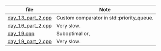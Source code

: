 file|Note
--|--
[day_13_part_2.cpp](day_13_part_2.cpp)|Custom comparator in std::priority_queue.
[day_16_part_2.cpp](day_16_part_2.cpp)|Very slow.
[day_19.cpp](day_19.cpp)|Suboptimal or,
[day_19_part_2.cpp](day_19_part_2.cpp)|Very slow.
